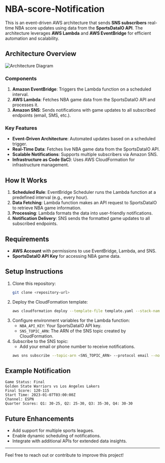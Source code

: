 # NBA-score-Notification

This is an event-driven AWS architecture that sends **SNS subscribers** real-time NBA score updates using data from the **SportsDataIO API**. The architecture leverages **AWS Lambda** and **AWS EventBridge** for efficient automation and scalability.

## Architecture Overview

![Architecture Diagram](1736355453454.jpg)

### Components
1. **Amazon EventBridge**: Triggers the Lambda function on a scheduled interval.
2. **AWS Lambda**: Fetches NBA game data from the SportsDataIO API and processes it.
3. **Amazon SNS**: Sends notifications with game updates to all subscribed endpoints (email, SMS, etc.).

### Key Features
- **Event-Driven Architecture**: Automated updates based on a scheduled trigger.
- **Real-Time Data**: Fetches live NBA game data from the SportsDataIO API.
- **Scalable Notifications**: Supports multiple subscribers via Amazon SNS.
- **Infrastructure as Code (IaC)**: Uses AWS CloudFormation for infrastructure management.

## How It Works
1. **Scheduled Rule**: EventBridge Scheduler runs the Lambda function at a predefined interval (e.g., every hour).
2. **Data Fetching**: Lambda function makes an API request to SportsDataIO to retrieve NBA game information.
3. **Processing**: Lambda formats the data into user-friendly notifications.
4. **Notification Delivery**: SNS sends the formatted game updates to all subscribed endpoints.

## Requirements
- **AWS Account** with permissions to use EventBridge, Lambda, and SNS.
- **SportsDataIO API Key** for accessing NBA game data.

## Setup Instructions
1. Clone this repository:
   ```bash
   git clone <repository-url>
   ```
2. Deploy the CloudFormation template:
   ```bash
   aws cloudformation deploy --template-file template.yaml --stack-name NBA-Score-Notification
   ```
3. Configure environment variables for the Lambda function:
   - `NBA_API_KEY`: Your SportsDataIO API key.
   - `SNS_TOPIC_ARN`: The ARN of the SNS topic created by CloudFormation.
4. Subscribe to the SNS topic:
   - Add your email or phone number to receive notifications.
   ```bash
   aws sns subscribe --topic-arn <SNS_TOPIC_ARN> --protocol email --notification-endpoint <your-email>
   ```

## Example Notification
```text
Game Status: Final
Golden State Warriors vs Los Angeles Lakers
Final Score: 120-115
Start Time: 2023-01-07T03:00:00Z
Channel: ESPN
Quarter Scores: Q1: 30-25, Q2: 25-30, Q3: 35-30, Q4: 30-30
```

## Future Enhancements
- Add support for multiple sports leagues.
- Enable dynamic scheduling of notifications.
- Integrate with additional APIs for extended data insights.

---

Feel free to reach out or contribute to improve this project!
